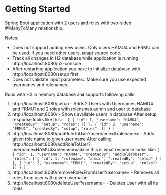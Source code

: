 # Getting Started
Spring Boot application with 2 users and roles with two-sided @ManyToMany relationship.

Notes:
- Does not support adding new users. Only users HAMU4 and FRMU can be used. If you need other users, adapt source code.
- Track all changes in H2 database while application is running http://localhost:8080/h2-console
- After restarting application you have to initialize database with http://localhost:8080/setup first
- Does not validate input parameters. Make sure you use expected usernames and rolenames.

Runs with H2 in memory database and supports following calls:
1. http://localhost:8080/setup - Adds 2 Users with Usernames HAMU4 and FRMU1 and 2 roles with rolenames admin and user to database
2. http://localhost:8080/ - Shows available users in database
   After setup response looks like this:
`  [
   {
   "id": 1,
   "username": "HAMU4",
   "createdBy": "setup",
   "roles": []
   },
   {
   "id": 2,
   "username": "FRMU1",
   "createdBy": "setup",
   "roles": []
   }
   ]`
3. http://localhost:8080/addRoleToUser?username=<username>&rolename=<rolename> - Adds given role name to given user name
   After calling http://localhost:8080/addRoleToUser?username=HAMU4&rolename=admin this is what response looks like:
   `[
   {
   "id": 1,
   "username": "HAMU4",
   "createdBy": "addRoleToUser",
   "roles": [
   {
   "id": 1,
   "rolename": "admin",
   "createdBy": "setup"
   }
   ]
   },
   {
   "id": 2,
   "username": "FRMU1",
   "createdBy": "setup",
   "roles": []
   }
   ]`
4. http://localhost:8080/removeRolesFromUser?username=<username> - Removes all roles from user with given username
5. http://localhost:8080/deleteUser?username=<username> - Deletes User with all its roles

